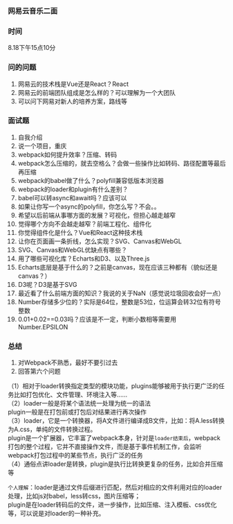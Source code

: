### 网易云音乐二面

### 时间
8.18下午15点10分  

### 问的问题
1. 网易云的技术栈是Vue还是React？React
2. 网易云的前端团队组成是怎么样的？可以理解为一个大团队
3. 可以问下网易对新人的培养方案，路线等

### 面试题
1. 自我介绍  
2. 说一个项目，重庆  
3. webpack如何提升效率？压缩、转码  
4. webpack怎么压缩的，就去空格么？会做一些操作比如转码、路径配置等最后再压缩  
5. webpack的babel做了什么？polyfill兼容低版本浏览器
6. webpack的loader和plugin有什么差别？
7. babel可以转async和await吗？应该可以
8. 如果让你写一个async的polyfill，你怎么写？不会。。
9. 希望以后前端从事哪方面的发展？可视化，但担心越走越窄
10. 觉得哪个方向不会越走越窄？前端工程化、组件化
11. 你觉得组件化是什么？Vue和React这种技术栈
12. 让你在页面画一条折线，怎么实现？SVG、Canvas和WebGL
13. SVG、Canvas和WebGL优缺点有哪些？
14. 用了哪些可视化库？Echarts和D3、以及Three.js
15. Echarts底层是基于什么的？之前是canvas，现在应该三种都有（貌似还是canvas？）
16. D3呢？D3是基于SVG
17. 最近看了什么前端方面的知识？我说的关于NaN（感觉说垃圾回收会好一点）
18. Number存储多少位的？实际是64位，整数是53位，位运算会转32位有符号整数
19. 0.01+0.02==0.03吗？应该是不一定，判断小数相等需要用Number.EPSILON

### 总结
1. 对Webpack不熟悉，最好不要引过去
2. 回答第六个问题

（1）相对于loader转换指定类型的模块功能，plugins能够被用于执行更广泛的任务比如打包优化、文件管理、环境注入等……  
（2）loader一般是将某个语法统一处理为统一的语法  
plugin一般是在打包前或打包后对结果进行再次操作  
（3）loader，它是一个转换器，将A文件进行编译成B文件，比如：将A.less转换为A.css，单纯的文件转换过程。  
plugin是一个扩展器，它丰富了webpack本身，针对是`loader结束后`，webpack打包的整个过程，它并不直接操作文件，而是基于事件机制工作，会监听webpack打包过程中的某些节点，执行广泛的任务  
（4）通俗点讲loader是转换，plugin是执行比转换更复杂的任务，比如合并压缩等   

`个人理解`：loader是通过文件后缀进行匹配，然后对相应的文件利用对应的loader处理，比如js对babel，less转css，图片压缩等；  
plugin是在loader转码后的文件，进一步操作，比如压缩、注入模板、css优化等，可以说是对loader的一种补充。